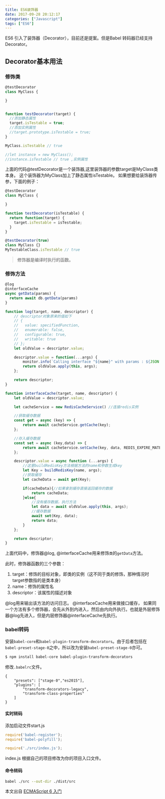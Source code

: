 ```yaml
---
title: ES6装饰器
date: 2017-09-28 20:12:17
categories: ["Javascript"]
tags: ["ES6"]
---
```


ES6 引入了装饰器（Decorator），目前还是提案。但是Babel 转码器已经支持 Decorator。



## Decorator基本用法
### 修饰类

``` javascript
@testDecorator
class MyClass {

}


function testDecorator(target) {
  //添加静态属性
  target.isTestable = true;
  //添加实例属性
  //target.prototype.isTestable = true;
}

MyClass.isTestable // true

//let instance = new MyClass();
//instance.isTestable // true ,实例属性
```

上面的代码@testDecorator是一个装饰器,这里装饰器的参数target是MyClass类本身。
这个装饰器为MyClass加上了静态属性isTestable。
如果想要给装饰器传参，下面的例子：
``` javascript
@testDecorator
class MyClass {

}

function testDecorator(isTestable) {
  return function(target) {
    target.isTestable = isTestable;
  }
}

@testDecorator(true)
class MyClass {}
MyTestableClass.isTestable // true
```

> 修饰器是编译时执行的函数。

### 修饰方法

``` javascript
@log
@interfaceCache
async getData(params) {
  return await db.getData(params)
}

function log(target, name, descriptor) {
    // descriptor对象原来的值如下
    // {
    //   value: specifiedFunction,
    //   enumerable: false,
    //   configurable: true,
    //   writable: true
    // };
    let oldValue = descriptor.value;

    descriptor.value = function(...args) {
        monitor.info(`Calling interface "${name}" with params : ${JSON.stringify(args)}`);
        return oldValue.apply(this, args);
    };

    return descriptor;
}

function interfaceCache(target, name, descriptor) {
    let oldValue = descriptor.value;

    let cacheService = new RedisCacheService() //连接redis实例

    //获取缓存数据
    const get = async (key) => {
        return await cacheService.getCache(key);
    };

    //存入缓存数据
    const set = async (key,data) => {
        return await cacheService.setCache(key, data, REDIS_EXPIRE_MATERIAL_LIST);
    };

    descriptor.value = async function (...args) {
        //这里buildRedisKey方法根据方法的name和参数生成key
        let Key = buildRedisKey(name, args);
        //获取缓存
        let cacheData = await get(Key);

        if(cacheData){//如果拿到缓存直接返回缓存的数据
            return cacheData;
        }else{
            //没有缓存数据，执行方法
            let data = await oldValue.apply(this, args);
            //缓存数据
            await set(Key, data);
            return data;
        }
    };

    return descriptor;
}
```

上面代码中，修饰器@log, @interfaceCache用来修饰`类`的`getData`方法。

此时，修饰器函数的三个参数：
1. target：修饰的目标对象，即类的实例（这不同于类的修饰，那种情况时target参数指的是类本身）
2. name：修饰的属性名
3. descriptor：该属性的描述对象

@log用来输出该方法的访问日志。
@interfaceCache用来做接口缓存，
如果同一个方法有多个修饰器，会先从外到内进入，然后由内向外执行。也就是外层修饰器@log先进入，但是内层修饰器@interfaceCache先执行。

### babel转码
安装`babel-core`和`babel-plugin-transform-decorators`。由于后者包括在`babel-preset-stage-0`之中，所以改为安装`babel-preset-stage-0`亦可。
``` bash
$ npm install babel-core babel-plugin-transform-decorators
```

修改`.babelrc`文件。
```
{
    "presets": ["stage-0","es2015"],
    "plugins": [
        "transform-decorators-legacy",
        "transform-class-properties"
    ]
}
```

#### 实时转码

添加启动文件start.js
``` javascript
require('babel-register');
require('babel-polyfill');

require('./src/index.js');
```
index.js 根据自己的项目修改为你的项目入口文件。

#### 命令转码

``` bash
babel ./src --out-dir ./dist/src
```

本文出自 [ECMAScript 6 入门](http://es6.ruanyifeng.com/#docs/decorator)
